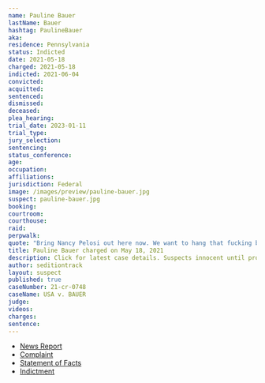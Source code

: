 ```yaml
---
name: Pauline Bauer
lastName: Bauer
hashtag: PaulineBauer
aka:
residence: Pennsylvania
status: Indicted
date: 2021-05-18
charged: 2021-05-18
indicted: 2021-06-04
convicted:
acquitted:
sentenced:
dismissed:
deceased:
plea_hearing:
trial_date: 2023-01-11
trial_type:
jury_selection:
sentencing:
status_conference:
age:
occupation:
affiliations:
jurisdiction: Federal
image: /images/preview/pauline-bauer.jpg
suspect: pauline-bauer.jpg
booking:
courtroom:
courthouse:
raid:
perpwalk:
quote: "Bring Nancy Pelosi out here now. We want to hang that fucking bitch. [...] What are you trying to protect a fucking Nazi."
title: Pauline Bauer charged on May 18, 2021
description: Click for latest case details. Suspects innocent until proven guilty.
author: seditiontrack
layout: suspect
published: true
caseNumber: 21-cr-0748
caseName: USA v. BAUER
judge:
videos:
charges:
sentence:
---
```

- [News Report](https://www.msn.com/en-us/news/us/they-need-to-hang-pennsylvania-woman-arrested-in-capitol-riot-investigation/ar-BB1gV8Pd)
- [Complaint](https://www.justice.gov/usao-dc/case-multi-defendant/file/1395366/download)
- [Statement of Facts](https://www.justice.gov/usao-dc/case-multi-defendant/file/1395396/download)
- [Indictment](https://www.justice.gov/usao-dc/case-multi-defendant/file/1404551/download)
